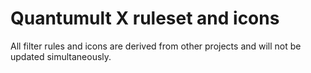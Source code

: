 # Quantumult X ruleset and icons

All filter rules and icons are derived from other projects and will not be updated simultaneously.
